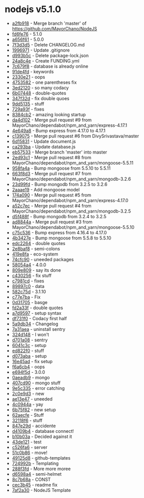 # nodejs v5.1.0
 - [a2fb918](commit/a2fb918d7c905278c225c2db9f77e13b70c8b7a8) - Merge branch 'master' of https://github.com/MayorChano/NodeJS
 - [fd6fe76](commit/fd6fe76bb042b82f0c7f0545831734b42e3fb202) - 5.1.0
 - [a656f61](commit/a656f61b07389eae920687e0c85763f52761e8fa) - 5.0.0
 - [7f3d3d5](commit/7f3d3d5b21fcb7244da456ec66d526cd72667302) - Delete CHANGELOG.md
 - [1996971](commit/19969712ac7e5f822c3ee3da2754ba29049d854d) - Update .gitignore
 - [d993b5c](commit/d993b5cfb906db456413c049b06d3479b74d2b0b) - Delete package-lock.json
 - [24a8c4e](commit/24a8c4e53a1d1e61098a9ef57a2b70ae4f202ec2) - Create FUNDING.yml
 - [7c679f8](commit/7c679f84ca21c7483f7a749cadc51ffc845541bc) - database is already online
 - [91de4fd](commit/91de4fdcf9feeb028db24b6ceca316692e66dae8) - keywords
 - [2330e21](commit/2330e21b9223d60a48c94a464685500fddc7125f) - oops
 - [4753582](commit/47535826b4ca54b15b3be4548a023c6b78df1069) - one parentheses fix
 - [3ed2120](commit/3ed212001f2e5a94ed39dedd9ec7002db8097348) - so many codacy
 - [6b07448](commit/6b07448a9db4ef984887d9cc48f5f88906fdfbd8) - double-quotes
 - [347f32d](commit/347f32d0cc7edb1e95909f6e88c88a5c5a2a7fa2) - fix double quoes
 - [9dd5135](commit/9dd5135ca415c7572cb928c943e85e3c777cf285) - stuff
 - [729a93f](commit/729a93f36ff49bf1ae6c6bc440e4023953ad732b) - fixes
 - [8384cb2](commit/8384cb23d1a03d2586e77414610079dabd0f1036) - amazing looking startup
 - [da4d102](commit/da4d102f29797d3ca0e5df6df1737834bb2e8ad8) - Merge pull request #9 from MayorChano/dependabot/npm_and_yarn/express-4.17.1
 - [4e649a8](commit/4e649a826fdbd11bb23337a3d7e5bc55da5b95e0) - Bump express from 4.17.0 to 4.17.1
 - [c139075](commit/c139075b39e06feb323b16837dc22eb8a5b104ea) - Merge pull request #6 from DivySrivastava/master
 - [6d15831](commit/6d15831aeb89a125600fa1d8cbd6e9a77f19fdd0) - Update document.js
 - [ca293ba](commit/ca293ba232c5f05b9dde4c71a124481009813e00) - Update database.js
 - [eb57533](commit/eb57533b072a1374a74be13286cd06e034d9b5fd) - Merge branch 'master' into master
 - [2ed93c1](commit/2ed93c1c6e5c638aa89d3abc7ad9efb039be23ce) - Merge pull request #8 from MayorChano/dependabot/npm_and_yarn/mongoose-5.5.11
 - [958fa4a](commit/958fa4ab203dc8832c5889f13263c29f03090263) - Bump mongoose from 5.5.10 to 5.5.11
 - [663f8d3](commit/663f8d3b6305606c56bac8b29ac2dabc94842a57) - Merge pull request #7 from MayorChano/dependabot/npm_and_yarn/mongodb-3.2.6
 - [23d99fd](commit/23d99fd0dd95a830278d5eff9a2fc9542e637330) - Bump mongodb from 3.2.5 to 3.2.6
 - [2aaae19](commit/2aaae191716878a89e3e4f193500b625594ea3c4) - Add mongoose model
 - [174a090](commit/174a090af377f2e5ae7bcb2907a795ac4d6b1b28) - Merge pull request #5 from MayorChano/dependabot/npm_and_yarn/express-4.17.0
 - [a52c7ec](commit/a52c7ec8679550a1280163226cd2ad3ecfb58d10) - Merge pull request #4 from MayorChano/dependabot/npm_and_yarn/mongodb-3.2.5
 - [d5f488f](commit/d5f488f29d1eb5728501943fdb9b331239db866e) - Bump mongodb from 3.2.4 to 3.2.5
 - [ad8844a](commit/ad8844ab79936a32369ae4c35eb171fe2914ed17) - Merge pull request #3 from MayorChano/dependabot/npm_and_yarn/mongoose-5.5.10
 - [c75c536](commit/c75c536631c8397027ac30ed77b6647555d77274) - Bump express from 4.16.4 to 4.17.0
 - [4b3427e](commit/4b3427ea9d87bcfa96f7a40853779d4a4c253da5) - Bump mongoose from 5.5.8 to 5.5.10
 - [edc2264](commit/edc22642ffcb5cb83fc90118c75ede417d0ff73b) - double quotes
 - [2e8baf8](commit/2e8baf8991db3e99cbb1bb917bd103ef0913e93c) - semi-colons
 - [419e8fa](commit/419e8fa828cf749efbeb31b0e3d29b806df787ff) - eco-system
 - [74cfc90](commit/74cfc905213ca9855a5464677ce17f236dbc7c47) - uneeded packages
 - [58054a4](commit/58054a402751b77dd9237872cf5f60cc530be1d4) - 4.0.0
 - [809e809](commit/809e809d5530631af0dd415f624ce7871e4d90a2) - say its done
 - [c430256](commit/c4302566f61fd95fe2c390abd7cd060f9d28d653) - fix stuff
 - [c7981cd](commit/c7981cd06a2704182246ce77805892aeb5060b7c) - fixes
 - [89897c0](commit/89897c0df5043fe4d7adaa86bdbaca26cadc79ec) - data
 - [582c75d](commit/582c75d4c83b24cbb60f198893f3b94db58cf424) - 3.1.10
 - [c77e7ba](commit/c77e7ba8973d97497ff123e5ad000756617ca003) - Fix
 - [0d31705](commit/0d31705292018a24b358da7788f0665cd0e16fdb) - basge
 - [fd2a33f](commit/fd2a33fa5fafcdf872d65b86b7e846572f644a19) - double quotes
 - [a7d9597](commit/a7d9597a434773a7ecbf4a5919d03272ec907a3a) - setup syntax
 - [df731f0](commit/df731f0618d5b2147366a11cf582605561e39e49) - Codacy first half
 - [5a9db34](commit/5a9db34e6c27ec9efca0024c49339d657e63783d) - Changelog
 - [7a31aea](commit/7a31aea2e7cc61d5cbb5525b246f7732bb3bb16c) - uninstall sentry
 - [324d148](commit/324d14885f65da19a54abaf573936cb851a064b8) - I won't
 - [d701a08](commit/d701a08746b75f1427d68a95e309992e586313e6) - sentry
 - [6041c3c](commit/6041c3ce37ce8ad9a5df39c34eb2cb6eccb2bf51) - setup
 - [ed822f0](commit/ed822f06e3dce5877d493c2bcb4016d2b0dd62e5) - stuff
 - [d073aba](commit/d073abab5fc34438a676411be587d6efef6809ce) - setup
 - [16e45ad](commit/16e45ad5356e691f7d19bacd1977d0423c2299d9) - fix setup
 - [f6a6cb4](commit/f6a6cb47fe605ead42fd37d790982da5e0c8b6f0) - oops
 - [e694f5d](commit/e694f5dec8b1d28a49bfe12b12e93065ed88eca7) - 3.0.0
 - [0aeadb9](commit/0aeadb96074b3bfbb1e07b6a610ae13bb11c62c3) - mongo
 - [407cd90](commit/407cd901faf810f3d91a04ee01cae70cfb2803bd) - mongo stuff
 - [9e5c335](commit/9e5c33544fd622d9974cd0ddc9ea95f88ec3091a) - error catching
 - [2c0e9d3](commit/2c0e9d386fa96ea52ec4ffcf1039ac16c474287d) - new
 - [ae13e47](commit/ae13e47072f09205560d8f7eb9dcedfbcaabe87f) - uneeded
 - [4c0944a](commit/4c0944ae0db6295fe54fca2ab387cad0842558f5) - yay
 - [6b75f82](commit/6b75f8244dfcdd30820f4c3ae3747f2d8c4ec253) - new setup
 - [62aecfe](commit/62aecfe5eb1ea729a74c0bc20d1297054f6b8b60) - Stuff
 - [32118f6](commit/32118f68dd4351ad93091c69fbbe907086fc70cc) - stuff
 - [847e29d](commit/847e29d908169dffad5dbfb28c0fb19b1785596f) - accidente
 - [d4109b4](commit/d4109b4f68327d412cbaec68b1c97557a2c798e4) - database connect!
 - [b10b03a](commit/b10b03ac0137d844d34b2892e0c1ad4aa9561632) - Decided against it
 - [43de121](commit/43de12172bb4a4d50e6bda08e951efede8b8b6ef) - test
 - [c526fa6](commit/c526fa6701d15b79907f94baf9cd0cae309ae666) - server
 - [51c0b86](commit/51c0b86f8efd70d314219c83c044677d73c97039) - move!
 - [49125d8](commit/49125d883b0f8eb3b0760a7637e16c5067d97113) - github-templates
 - [724992b](commit/724992b103ec7121740da0195afd0c9aea6d650c) - Templating
 - [288f3fd](commit/288f3fd5e134aad1cf2167864747c39993b1367c) - More more moree
 - [d6598a4](commit/d6598a48e22880ae2b0679381e7fb341a8538703) - semi-helmet
 - [8c7b68a](commit/8c7b68a8e276e8699fabf0e7c33a6a54e892d7d8) - CONST
 - [cec3b45](commit/cec3b4546bd979e4fa3632700720338324a96822) - readme fix
 - [7af2a30](commit/7af2a305302e6f8713b7dfd0dc2d8406f6d36f3b) - NodeJS Template